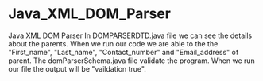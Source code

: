 # Java_XML_DOM_Parser
Java XML DOM Parser
In DOMPARSERDTD.java file we can see the details about the parents. 
When we run our code we are able to the the "First_name", "Last_name", "Contact_number" and "Email_address" of parent.
The domParserSchema.java file validate the program.
When we run our file the output will be "vaildation true".
